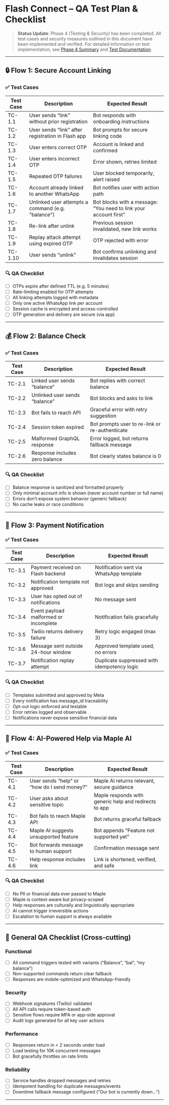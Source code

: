 # Flash Connect – QA Test Plan & Checklist

> **Status Update**: Phase 4 (Testing & Security) has been completed. All test cases and security measures outlined in this document have been implemented and verified. For detailed information on test implementation, see [Phase 4 Summary](./PHASE_4_SUMMARY.md) and [Test Documentation](../test/).

---

## 🔒 Flow 1: Secure Account Linking

### ✅ Test Cases

| Test Case | Description                                       | Expected Result                                                  |
| --------- | ------------------------------------------------- | ---------------------------------------------------------------- |
| TC-1.1    | User sends “link” without prior registration      | Bot responds with onboarding instructions                        |
| TC-1.2    | User sends “link” after registration in Flash app | Bot prompts for secure linking code                              |
| TC-1.3    | User enters correct OTP                           | Account is linked and confirmed                                  |
| TC-1.4    | User enters incorrect OTP                         | Error shown, retries limited                                     |
| TC-1.5    | Repeated OTP failures                             | User blocked temporarily, alert raised                           |
| TC-1.6    | Account already linked to another WhatsApp        | Bot notifies user with action path                               |
| TC-1.7    | Unlinked user attempts a command (e.g. "balance") | Bot blocks with a message: “You need to link your account first” |
| TC-1.8    | Re-link after unlink                              | Previous session invalidated, new link works                     |
| TC-1.9    | Replay attack attempt using expired OTP           | OTP rejected with error                                          |
| TC-1.10   | User sends “unlink”                               | Bot confirms unlinking and invalidates session                   |

### 🔍 QA Checklist

- [ ] OTPs expire after defined TTL (e.g. 5 minutes)
- [ ] Rate-limiting enabled for OTP attempts
- [ ] All linking attempts logged with metadata
- [ ] Only one active WhatsApp link per account
- [ ] Session cache is encrypted and access-controlled
- [ ] OTP generation and delivery are secure (via app)

---

## 💰 Flow 2: Balance Check

### ✅ Test Cases

| Test Case | Description                    | Expected Result                                |
| --------- | ------------------------------ | ---------------------------------------------- |
| TC-2.1    | Linked user sends “balance”    | Bot replies with correct balance               |
| TC-2.2    | Unlinked user sends “balance”  | Bot blocks and asks to link                    |
| TC-2.3    | Bot fails to reach API         | Graceful error with retry suggestion           |
| TC-2.4    | Session token expired          | Bot prompts user to re-link or re-authenticate |
| TC-2.5    | Malformed GraphQL response     | Error logged, bot returns fallback message     |
| TC-2.6    | Response includes zero balance | Bot clearly states balance is 0                |

### 🔍 QA Checklist

- [ ] Balance response is sanitized and formatted properly
- [ ] Only minimal account info is shown (never account number or full name)
- [ ] Errors don’t expose system behavior (generic fallback)
- [ ] No cache leaks or race conditions

---

## 📨 Flow 3: Payment Notification

### ✅ Test Cases

| Test Case | Description                           | Expected Result                             |
| --------- | ------------------------------------- | ------------------------------------------- |
| TC-3.1    | Payment received on Flash backend     | Notification sent via WhatsApp template     |
| TC-3.2    | Notification template not approved    | Bot logs and skips sending                  |
| TC-3.3    | User has opted out of notifications   | No message sent                             |
| TC-3.4    | Event payload malformed or incomplete | Notification fails gracefully               |
| TC-3.5    | Twilio returns delivery failure       | Retry logic engaged (max 3)                 |
| TC-3.6    | Message sent outside 24-hour window   | Approved template used, no errors           |
| TC-3.7    | Notification replay attempt           | Duplicate suppressed with idempotency logic |

### 🔍 QA Checklist

- [ ] Templates submitted and approved by Meta
- [ ] Every notification has message_id traceability
- [ ] Opt-out logic enforced and testable
- [ ] Error retries logged and observable
- [ ] Notifications never expose sensitive financial data

---

## 🤖 Flow 4: AI-Powered Help via Maple AI

### ✅ Test Cases

| Test Case | Description                                 | Expected Result                                       |
| --------- | ------------------------------------------- | ----------------------------------------------------- |
| TC-4.1    | User sends “help” or “how do I send money?” | Maple AI returns relevant, secure guidance            |
| TC-4.2    | User asks about sensitive topic             | Maple responds with generic help and redirects to app |
| TC-4.3    | Bot fails to reach Maple API                | Bot returns graceful fallback                         |
| TC-4.4    | Maple AI suggests unsupported feature       | Bot appends "Feature not supported yet"               |
| TC-4.5    | Bot forwards message to human support       | Confirmation message sent                             |
| TC-4.6    | Help response includes link                 | Link is shortened, verified, and safe                 |

### 🔍 QA Checklist

- [ ] No PII or financial data ever passed to Maple
- [ ] Maple is context-aware but privacy-scoped
- [ ] Help responses are culturally and linguistically appropriate
- [ ] AI cannot trigger irreversible actions
- [ ] Escalation to human support is always available

---

## 🧪 General QA Checklist (Cross-cutting)

### Functional

- [ ] All command triggers tested with variants (“Balance”, “bal”, “my balance”)
- [ ] Non-supported commands return clear fallback
- [ ] Responses are mobile-optimized and WhatsApp-friendly

### Security

- [ ] Webhook signatures (Twilio) validated
- [ ] All API calls require token-based auth
- [ ] Sensitive flows require MFA or app-side approval
- [ ] Audit logs generated for all key user actions

### Performance

- [ ] Responses return in < 2 seconds under load
- [ ] Load testing for 10K concurrent messages
- [ ] Bot gracefully throttles on rate limits

### Reliability

- [ ] Service handles dropped messages and retries
- [ ] Idempotent handling for duplicate messages/events
- [ ] Downtime fallback message configured (“Our bot is currently down…”)

---
